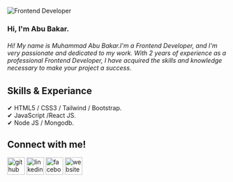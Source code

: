 ![Frontend Developer](https://i.ibb.co/NFkxKfk/Screenshot-81.jpg)
### Hi, I'm Abu Bakar.

###### Hi! My name is Muhammad Abu Bakar.I'm a Frontend Developer, and I'm very passionate and dedicated to my work. With 2 years of experience as a professional Frontend Developer, I have acquired the skills and knowledge necessary to make your project a success.

## Skills & Experiance 
✔ HTML5 / CSS3 / Tailwind / Bootstrap. <br/>
✔ JavaScript  /React JS. <br/>
✔ Node JS / Mongodb. <br/>
## Connect with me!
[<img src='https://cdn.jsdelivr.net/npm/simple-icons@3.0.1/icons/github.svg' alt='github' height='40'>](https://github.com/https://github.com/abubakarsiddique10)  [<img src='https://cdn.jsdelivr.net/npm/simple-icons@3.0.1/icons/linkedin.svg' alt='linkedin' height='40'>](https://www.linkedin.com/in/https://www.linkedin.com/in/muhammad-abu-bakar-a283b4241//)  [<img src='https://cdn.jsdelivr.net/npm/simple-icons@3.0.1/icons/facebook.svg' alt='facebook' height='40'>](https://www.facebook.com/https://www.facebook.com/md.bakkar.129357)  [<img src='https://cdn.jsdelivr.net/npm/simple-icons@3.0.1/icons/icloud.svg' alt='website' height='40'>](https://abu-bakar-portfolio.netlify.app/)  

